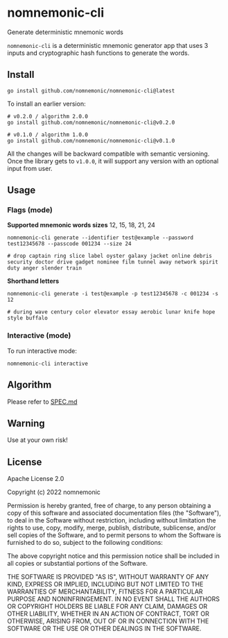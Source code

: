 # nomnemonic-cli

Generate deterministic mnemonic words

`nomnemonic-cli` is a deterministic mnemonic generator app that uses 3 inputs and cryptographic hash functions to generate the words.

## Install

```
go install github.com/nomnemonic/nomnemonic-cli@latest
```

To install an earlier version:
```
# v0.2.0 / algorithm 2.0.0
go install github.com/nomnemonic/nomnemonic-cli@v0.2.0

# v0.1.0 / algorithm 1.0.0
go install github.com/nomnemonic/nomnemonic-cli@v0.1.0
```

All the changes will be backward compatible with semantic versioning. Once the library gets to `v1.0.0`, it will support any version with an optional input from user.

## Usage

### Flags (mode)

**Supported mnemonic words sizes**
12, 15, 18, 21, 24

```
nomnemonic-cli generate --identifier test@example --password test12345678 --passcode 001234 --size 24

# drop captain ring slice label oyster galaxy jacket online debris security doctor drive gadget nominee film tunnel away network spirit duty anger slender train
```

**Shorthand letters**

```
nomnemonic-cli generate -i test@example -p test12345678 -c 001234 -s 12

# during wave century color elevator essay aerobic lunar knife hope style buffalo
```

### Interactive (mode)

To run interactive mode:
```
nomnemonic-cli interactive
```

## Algorithm

Please refer to [SPEC.md](https://github.com/nomnemonic/nomnemonic/blob/main/SPEC.md)

## Warning

Use at your own risk!

## License

Apache License 2.0

Copyright (c) 2022 nomnemonic

Permission is hereby granted, free of charge, to any person obtaining a copy of this software and associated documentation files (the "Software"), to deal in the Software without restriction, including without limitation the rights to use, copy, modify, merge, publish, distribute, sublicense, and/or sell copies of the Software, and to permit persons to whom the Software is furnished to do so, subject to the following conditions:

The above copyright notice and this permission notice shall be included in all copies or substantial portions of the Software.

THE SOFTWARE IS PROVIDED "AS IS", WITHOUT WARRANTY OF ANY KIND, EXPRESS OR IMPLIED, INCLUDING BUT NOT LIMITED TO THE WARRANTIES OF MERCHANTABILITY, FITNESS FOR A PARTICULAR PURPOSE AND NONINFRINGEMENT. IN NO EVENT SHALL THE AUTHORS OR COPYRIGHT HOLDERS BE LIABLE FOR ANY CLAIM, DAMAGES OR OTHER LIABILITY, WHETHER IN AN ACTION OF CONTRACT, TORT OR OTHERWISE, ARISING FROM, OUT OF OR IN CONNECTION WITH THE SOFTWARE OR THE USE OR OTHER DEALINGS IN THE SOFTWARE.
